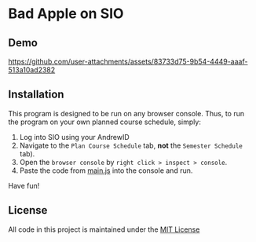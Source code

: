 # Bad Apple on SIO

## Demo
https://github.com/user-attachments/assets/83733d75-9b54-4449-aaaf-513a10ad2382

## Installation
This program is designed to be run on any browser console. Thus, to run the program on your own planned course schedule, simply:
1. Log into SIO using your AndrewID
2. Navigate to the `Plan Course Schedule` tab, **not** the `Semester Schedule` tab).
3. Open the `browser console` by `right click > inspect > console`.
4. Paste the code from [main.js](./main.js) into the console and run.

Have fun!

## License
All code in this project is maintained under the [MIT License](./LICENSE)
